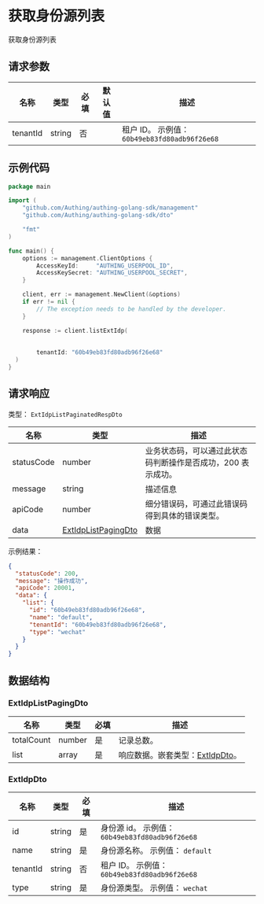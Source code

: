 # 获取身份源列表

<!--
  警告⚠️：
  不要直接修改该文档，
  https://github.com/Authing/authing-docs-factory
  使用该项目进行生成
-->

<LastUpdated />

获取身份源列表

## 请求参数

| 名称 | 类型 | 必填 | 默认值 | 描述 |
| ---- | ---- | ---- | ---- | ---- |
| tenantId | string  | 否 |  | 租户 ID。 示例值： `60b49eb83fd80adb96f26e68` |


## 示例代码

```go
package main

import (
    "github.com/Authing/authing-golang-sdk/management"
    "github.com/Authing/authing-golang-sdk/dto"

    "fmt"
)

func main() {
    options := management.ClientOptions {
        AccessKeyId:     "AUTHING_USERPOOL_ID",
        AccessKeySecret: "AUTHING_USERPOOL_SECRET",
    }

    client, err := management.NewClient(&options)
    if err != nil {
        // The exception needs to be handled by the developer.
    }

    response := client.listExtIdp(
    
     
        tenantId: "60b49eb83fd80adb96f26e68"        
  )
}
```



## 请求响应

类型： `ExtIdpListPaginatedRespDto`

| 名称 | 类型 | 描述 |
| ---- | ---- | ---- |
| statusCode | number | 业务状态码，可以通过此状态码判断操作是否成功，200 表示成功。 |
| message | string | 描述信息 |
| apiCode | number | 细分错误码，可通过此错误码得到具体的错误类型。 |
| data | <a href="#ExtIdpListPagingDto">ExtIdpListPagingDto</a> | 数据 |



示例结果：

```json
{
  "statusCode": 200,
  "message": "操作成功",
  "apiCode": 20001,
  "data": {
    "list": {
      "id": "60b49eb83fd80adb96f26e68",
      "name": "default",
      "tenantId": "60b49eb83fd80adb96f26e68",
      "type": "wechat"
    }
  }
}
```

## 数据结构


### <a id="ExtIdpListPagingDto"></a> ExtIdpListPagingDto

| 名称 | 类型 | 必填 | 描述 |
| ---- |  ---- | ---- | ---- |
| totalCount | number | 是 | 记录总数。   |
| list | array | 是 | 响应数据。嵌套类型：<a href="#ExtIdpDto">ExtIdpDto</a>。   |


### <a id="ExtIdpDto"></a> ExtIdpDto

| 名称 | 类型 | 必填 | 描述 |
| ---- |  ---- | ---- | ---- |
| id | string | 是 | 身份源 id。 示例值： `60b49eb83fd80adb96f26e68`  |
| name | string | 是 | 身份源名称。 示例值： `default`  |
| tenantId | string | 否 | 租户 ID。 示例值： `60b49eb83fd80adb96f26e68`  |
| type | string | 是 | 身份源类型。 示例值： `wechat`  |


